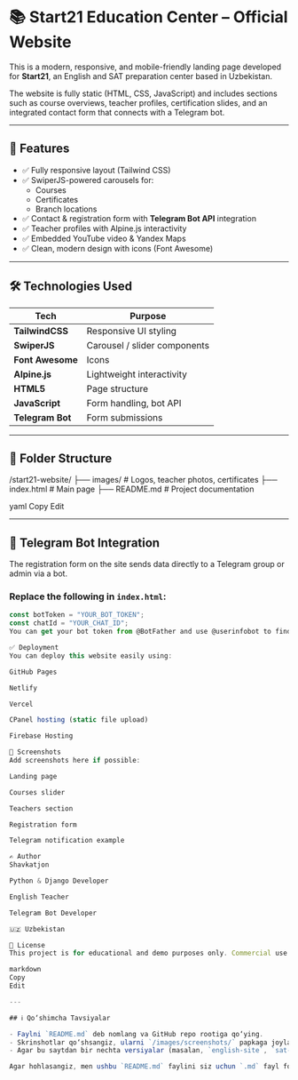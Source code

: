 # 📚 Start21 Education Center – Official Website

This is a modern, responsive, and mobile-friendly landing page developed for **Start21**, an English and SAT preparation center based in Uzbekistan.

The website is fully static (HTML, CSS, JavaScript) and includes sections such as course overviews, teacher profiles, certification slides, and an integrated contact form that connects with a Telegram bot.

---

## 🚀 Features

- ✅ Fully responsive layout (Tailwind CSS)
- ✅ SwiperJS-powered carousels for:
  - Courses
  - Certificates
  - Branch locations
- ✅ Contact & registration form with **Telegram Bot API** integration
- ✅ Teacher profiles with Alpine.js interactivity
- ✅ Embedded YouTube video & Yandex Maps
- ✅ Clean, modern design with icons (Font Awesome)

---

## 🛠 Technologies Used

| Tech            | Purpose                        |
|-----------------|--------------------------------|
| **TailwindCSS** | Responsive UI styling          |
| **SwiperJS**    | Carousel / slider components   |
| **Font Awesome**| Icons                          |
| **Alpine.js**   | Lightweight interactivity      |
| **HTML5**       | Page structure                 |
| **JavaScript**  | Form handling, bot API         |
| **Telegram Bot**| Form submissions               |

---

## 📂 Folder Structure

/start21-website/
├── images/ # Logos, teacher photos, certificates
├── index.html # Main page
├── README.md # Project documentation

yaml
Copy
Edit

---

## 📩 Telegram Bot Integration

The registration form on the site sends data directly to a Telegram group or admin via a bot.

### Replace the following in `index.html`:

```js
const botToken = "YOUR_BOT_TOKEN";
const chatId = "YOUR_CHAT_ID";
You can get your bot token from @BotFather and use @userinfobot to find your chat ID.

✅ Deployment
You can deploy this website easily using:

GitHub Pages

Netlify

Vercel

CPanel hosting (static file upload)

Firebase Hosting

📸 Screenshots
Add screenshots here if possible:

Landing page

Courses slider

Teachers section

Registration form

Telegram notification example

✍️ Author
Shavkatjon

Python & Django Developer

English Teacher

Telegram Bot Developer

🇺🇿 Uzbekistan

📄 License
This project is for educational and demo purposes only. Commercial use requires explicit permission from the author.

markdown
Copy
Edit

---

## ℹ️ Qo‘shimcha Tavsiyalar

- Faylni `README.md` deb nomlang va GitHub repo rootiga qo‘ying.
- Skrinshotlar qo‘shsangiz, ularni `/images/screenshots/` papkaga joylashtirib, `README`ga `![](path/to/image.png)` ko‘rinishida joylang.
- Agar bu saytdan bir nechta versiyalar (masalan, `english-site`, `sat-site`) bo‘lsa, `README`ni har biriga moslab ajratib yozing.

Agar hohlasangiz, men ushbu `README.md` faylini siz uchun `.md` fayl formatida tayyorlab ham beraman. Ya
